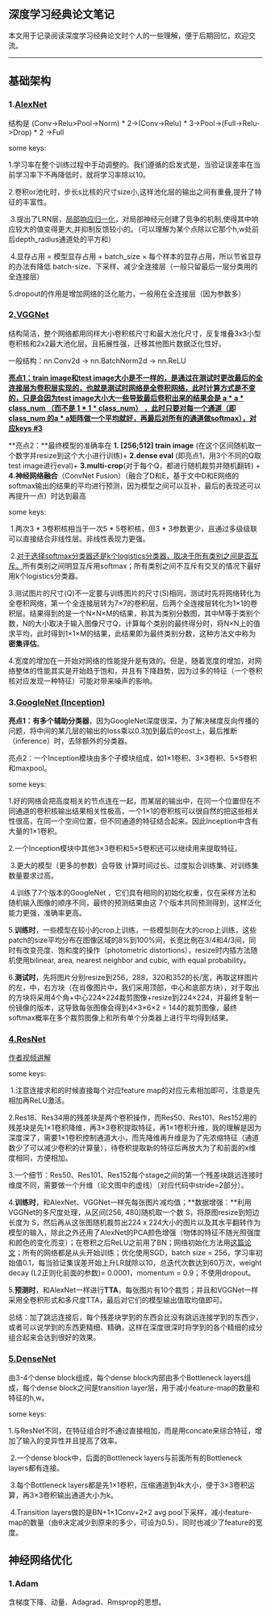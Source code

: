 ## 深度学习经典论文笔记

本文用于记录阅读深度学习经典论文时个人的一些理解，便于后期回忆，欢迎交流。

---

## 基础架构

### 1.[AlexNet](https://blog.csdn.net/qq_38807688/article/details/84206655)

结构是 (Conv->Relu>Pool->Norm) * 2->(Conv->Relu) * 3->Pool->(Full->Relu->Drop) * 2 ->Full

some keys:

​	1.学习率在整个训练过程中手动调整的。我们遵循的启发式是，当验证误差率在当前学习率下不再降低时，就将学习率除以10。

​	2.卷积or池化时，步长s比核的尺寸size小,这样池化层的输出之间有重叠,提升了特征的丰富性。

​	3.提出了LRN层，[局部响应归一化](https://www.jianshu.com/p/c014f81242e7)，对局部神经元创建了竞争的机制,使得其中响应较大的值变得更大,并抑制反馈较小的。（可以理解为某个点除以它那个h,w处前后depth_radius通道处的平方和）

​	4.显存占用 = 模型显存占用 + batch_size × 每个样本的显存占用，所以节省显存的办法有降低 batch-size、下采样、减少全连接层（一般只留最后一层分类用的全连接层）

​	5.dropout的作用是增加网络的泛化能力，一般用在全连接层（因为参数多）

### 2[.VGGNet](https://zhuanlan.zhihu.com/p/42233779)

结构简洁，整个网络都用同样大小卷积核尺寸和最大池化尺寸，反复堆叠3x3小型卷积核和2x2最大池化层。且拓展性强，迁移其他图片数据泛化性好。

一般结构：nn.Conv2d -> nn.BatchNorm2d -> nn.ReLU

[**亮点1：train image和test image大小是不一样的，是通过在测试时更改最后的全连接层为卷积层实现的，也就是测试时网络是全卷积网络，此时计算方式是不变的，只是会因为test image大小大一些导致最后卷积出来的结果会是 a * a * class_num （而不是 1 * 1 * class_num） ，此时只要对每一个通道（即class_num 的a * a矩阵做一个平均就好，再最后对所有的通道做softmax），对应keys #3**](https://www.zhihu.com/question/53420266)

**亮点2：**最终模型的准确率在 **1. [256;512] train image** (在这个区间随机取一个数字并resize到这个大小进行训练)+ **2.dense eval** (即亮点1，用3个不同的Q取test image进行eval)+ **3.multi-crop**(对于每个Q，都进行随机裁剪并随机翻转) + **4.神经网络融合**（ConvNet Fusion）（融合了D和E，基于文中D和E网络的softmax输出的结果的平均进行预测，因为模型之间可以互补，最后的表现还可以再提升一点）时达到最高

some keys:

​	1.两次3 * 3卷积核相当于一次5 * 5卷积核，但3 * 3参数更少，且通过多级级联可以直接结合非线性层。非线性表现力更强。

​	2.[对于选择softmax分类器还是k个logistics分类器，取决于所有类别之间是否互斥。](https://blog.csdn.net/SZU_Hadooper/article/details/78736765)所有类别之间明显互斥用softmax；所有类别之间不互斥有交叉的情况下最好用k个logistics分类器。

​	3.测试图片的尺寸(Q)不一定要与训练图片的尺寸(S)相同，测试时先将网络转化为全卷积网络，第一个全连接层转为7×7的卷积层，后两个全连接层转化为1×1的卷积层。结果得到的是一个N×N×M的结果，称其为类别分数图，其中M等于类别个数，N的大小取决于输入图像尺寸Q，计算每个类别的最终得分时，将N×N上的值求平均，此时得到1×1×M的结果，此结果即为最终类别分数，这种方法文中称为**密集评估**。

​	4.宽度的增加在一开始对网络的性能提升是有效的。但是，随着宽度的增加，对网络整体的性能其实是开始趋于饱和，并且有下降趋势，因为过多的特征（一个卷积核对应发现一种特征）可能对带来噪声的影响。

### 3.[GoogleNet (Inception)](https://blog.csdn.net/u014061630/article/details/80308245)

**亮点1：有多个辅助分类器**，因为GoogleNet深度很深，为了解决梯度反向传播的问题，将中间的某几层的输出的loss乘以0.3加到最后的cost上，最后推断（inference）时，去除额外的分类器。

亮点2：一个Inception模块由多个子模块组成，如1×1卷积、3×3卷积、5×5卷积和maxpool。

some keys:

​	1.好的网络会把高度相关的节点连在一起，而某层的输出中，在同一个位置但在不同通道的卷积核输出结果相关性极高，一个1×1的卷积核可以很自然的把这些相关性很高，在同一个空间位置，但不同通道的特征结合起来。因此Inception中含有大量的1×1卷积。

​	2.一个Inception模块中其他3×3卷积和5×5卷积还可以继续用来提取特征。

​	3.更大的模型（更多的参数）会导致 计算时间过长、过度拟合训练集、对训练集数量要求过高。

​	4.训练了7个版本的GoogleNet ，它们具有相同的初始化权重，仅在采样方法和随机输入图像的顺序不同，最终的预测结果由这 7个版本共同预测得到，这样泛化能力更强，准确率更高。

​	5.**训练时**，一些模型在较小的crop上训练，一些模型则在大的crop上训练，这些patch的size平均分布在图像区域的8%到100%间，长宽比例在3/4和4/3间，同时有改变亮度、饱和度的操作（photometric distortions），resize时内插方法随机使用bilinear, area, nearest neighbor and cubic, with equal probability。

​	6.**测试时**，先将图片分别resize到256，288，320和352的长/宽，再取这样图片的左，中，右方块（在肖像图片中，我们采用顶部，中心和底部方块），对于取出的方块将采用4个角+中心224×224裁剪图像+resize到224×224，并最终复制一份镜像的版本，这导致每张图像会得到4×3×6×2 = 144的裁剪图像，最终softmax概率在多个裁剪图像上和所有单个分类器上进行平均得到结果。

### [4.ResNet](https://zhuanlan.zhihu.com/p/56961832) 

[作者视频讲解](https://zhuanlan.zhihu.com/p/54072011?utm_source=com.tencent.tim&amp;utm_medium=social&amp;utm_oi=41268663025664)

some keys:

​	1.注意连接求和的时候直接每个对应feature map的对应元素相加即可，注意是先相加再ReLU激活。

​	2.Res18、Res34用的残差块是两个卷积操作，而Res50、Res101、Res152用的残差块是先1×1卷积降维，再3×3卷积提取特征，再1×1卷积升维，我的理解是因为深度深了，需要1×1卷积控制通道大小，而先降维再升维是为了先浓缩特征（通道数少了可以减少卷积的计算量），待卷积提取新的特征后再放大为了和前面的x维度相同，方便相加。

​	3.一个细节：Res50、Res101、Res152每个stage之间的第一个残差块跳远连接时维度不同，需要做一个升维（论文图中的虚线）（对应代码中stride=2部分）。

​	4.**训练时**，和AlexNet、VGGNet一样先每张图片减均值；**数据增强：**利用VGGNet的多尺度处理，从区间[256, 480]随机取一个数 S，将原图resize到短边长度为 S，然后再从这张图随机裁剪出224 x 224大小的图片以及其水平翻转作为模型的输入，除此之外还用了AlexNet的PCA颜色增强（物体的特征不随光照强度和颜色的变化而变）；在卷积之后ReLU之前用了BN；网络初始化方法用[这篇论文](https://arxiv.org/abs/1502.01852)；所有的网络都是从头开始训练；优化使用SGD，batch size = 256，学习率初始值0.1，每当验证集误差开始上升LR就除以10，总迭代次数达到60万次，weight decay (L2正则化前面的参数)= 0.0001，momentum = 0.9；不使用dropout。

​	5.**预测时**，和AlexNet一样进行**TTA**，每张图片有10个裁剪；并且和VGGNet一样采用全卷积形式和多尺度TTA，最后对它们的模型输出值取均值即可。

总结：加了跳远连接后，每个残差块学到的东西会比没有跳远连接学到的东西少，或者可以说学到的东西更精细、精确，这样在深度很深时将学到的各个精细的成分组合起来会达到很好的效果。

### [5.DenseNet](https://zhuanlan.zhihu.com/p/82901676)

由3-4个dense block组成，每个dense block内部由多个Bottleneck layers组成，每个dense block之间是transition layer层，用于减小feature-map的数量和特征的h,w。

some keys:

​	1.与ResNet不同，在特征组合时不通过直接相加，而是用concate来综合特征，增加了输入的变异性并且提高了效率。

​	2.一个dense block中，后面的Bottleneck layers与前面所有的Bottleneck layers都有连接。

​	3.每个Bottleneck layers都是先1×1卷积，压缩通道到4k大小，便于3×3卷积运算，再3×3卷积输出通道大小为k。

​	4.Transition layers做的是BN+1×1Conv+2×2 avg pool下采样，减小feature-map的数量（由θ决定减少到原来的多少，可设为0.5），同时也减少了feature的宽度。

## 神经网络优化

### 1.Adam

含梯度下降、动量、Adagrad、Rmsprop的思想。

